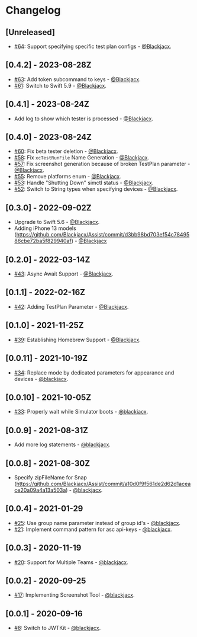 # Changelog

## [Unreleased]
* [#64](https://github.com/blackjacx/assist/pull/64): Support specifying specific test plan configs - [@Blackjacx](https://github.com/blackjacx).

## [0.4.2] - 2023-08-28Z
* [#63](https://github.com/blackjacx/assist/pull/63): Add token subcommand to keys - [@Blackjacx](https://github.com/blackjacx).
* [#61](https://github.com/blackjacx/assist/pull/61): Switch to Swift 5.9 - [@Blackjacx](https://github.com/blackjacx).

## [0.4.1] - 2023-08-24Z
* Add log to show which tester is processed - [@Blackjacx](https://github.com/blackjacx).

## [0.4.0] - 2023-08-24Z
* [#60](https://github.com/blackjacx/assist/pull/60): Fix beta tester deletion - [@Blackjacx](https://github.com/blackjacx).
* [#58](https://github.com/blackjacx/assist/pull/58): Fix `xcTestRunFile` Name Generation - [@Blackjacx](https://github.com/blackjacx).
* [#57](https://github.com/blackjacx/assist/pull/57): Fix screenshot generation because of broken TestPlan parameter - [@Blackjacx](https://github.com/blackjacx).
* [#55](https://github.com/blackjacx/assist/pull/55): Remove platforms enum - [@Blackjacx](https://github.com/blackjacx).
* [#53](https://github.com/blackjacx/assist/pull/53): Handle "Shutting Down" simctl status - [@Blackjacx](https://github.com/blackjacx).
* [#52](https://github.com/blackjacx/assist/pull/52): Switch to String types when specifying devices - [@Blackjacx](https://github.com/blackjacx).

## [0.3.0] - 2022-09-02Z
* Upgrade to Swift 5.6 - [@Blackjacx](https://github.com/blackjacx).
* Adding iPhone 13 models (https://github.com/Blackjacx/Assist/commit/d3bb98bd703ef54c7849586cbe72ba5f829940af) - [@Blackjacx](https://github.com/blackjacx)

## [0.2.0] - 2022-03-14Z
* [#43](https://github.com/blackjacx/assist/pull/43): Async Await Support - [@Blackjacx](https://github.com/blackjacx).

## [0.1.1] - 2022-02-16Z
* [#42](https://github.com/blackjacx/assist/pull/42): Adding TestPlan Parameter - [@Blackjacx](https://github.com/blackjacx).

## [0.1.0] - 2021-11-25Z
* [#39](https://github.com/blackjacx/assist/pull/39): Establishing Homebrew Support - [@Blackjacx](https://github.com/blackjacx).

## [0.0.11] - 2021-10-19Z
* [#34](https://github.com/blackjacx/assist/pull/34): Replace mode by dedicated parameters for appearance and devices - [@blackjacx](https://github.com/blackjacx).

## [0.0.10] - 2021-10-05Z
* [#33](https://github.com/blackjacx/assist/pull/33): Properly wait while Simulator boots - [@blackjacx](https://github.com/blackjacx).

## [0.0.9] - 2021-08-31Z
* Add more log statements - [@blackjacx](https://github.com/blackjacx).

## [0.0.8] - 2021-08-30Z
* Specify zipFileName for Snap (https://github.com/Blackjacx/Assist/commit/a10d0f9f561de2d62d1aceace20a09a4a13a503a) - [@blackjacx](https://github.com/blackjacx).

## [0.0.4] - 2021-01-29
* [#25](https://github.com/blackjacx/assist/pull/25): Use group name parameter instead of group id's - [@blackjacx](https://github.com/blackjacx).
* [#21](https://github.com/blackjacx/assist/pull/21): Implement command pattern for asc api-keys - [@blackjacx](https://github.com/blackjacx).

## [0.0.3] - 2020-11-19
* [#20](https://github.com/blackjacx/assist/pull/20): Support for Multiple Teams - [@blackjacx](https://github.com/blackjacx).

## [0.0.2] - 2020-09-25
* [#17](https://github.com/blackjacx/assist/pull/17): Implementing Screenshot Tool - [@blackjacx](https://github.com/blackjacx).

## [0.0.1] - 2020-09-16
* [#8](https://github.com/blackjacx/assist/pull/8): Switch to JWTKit - [@blackjacx](https://github.com/blackjacx).
